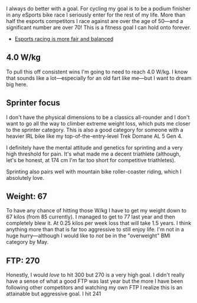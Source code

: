 I always do better with a goal. For cycling my goal is to be a podium finisher in any eSports bike race I seriously enter for the rest of my life. More than half the esports competitors I race against are over the age of 50—and a significant number are over 70! This is a fitness goal I can hold onto forever.

* [Esports racing is more fair and balanced](Esports%20racing%20is%20more%20fair%20and%20balanced.md)

## 4.0 W/kg

To pull this off consistent wins I'm going to need to reach 4.0 W/kg. I know that sounds like a lot—especially for an old fart like me—but I want to dream big here.

## Sprinter focus

I don't have the physical dimensions to be a classics all-rounder and I don't want to go all the way to climber extreme weight loss, which puts me closer to the sprinter category. This is also a good category for someone with a heavier IRL bike like my top-of-the-entry-level Trek Domane AL 5 Gen 4.

I definitely have the mental attitude and genetics for sprinting and a very high threshold for pain. It's what made me a decent triathlete (although, let's be honest, at 174 cm I'm far too short for competitive triathletes).

Sprinting also pairs well with mountain bike roller-coaster riding, which I absolutely love.

## Weight: 67

To have any chance of hitting those W/kg I have to get my weight down to 67 kilos (from 85 currently). I managed to get to 77 last year and then completely blew it. At 0.25 kilos per week loss that will take 1.5 years. I think anything more than that is far too aggressive to still enjoy life. I'm not in a huge hurry—although I would like to *not* be in the "overweight" BMI category by May.

## FTP: 270

Honestly, I would *love* to hit 300 but 270 is a very high goal. I didn't really have a sense of what a good FTP was last year but the more I have been following other competitors and watching my own FTP I realize this is an attainable but aggressive goal. I hit 241